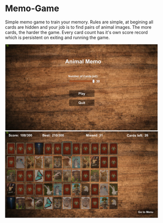 # Memo-Game
Simple memo game to train your memory.
Rules are simple, at begining all cards are hidden and your job is to find pairs of animal images. 
The more cards, the harder the game.
Every card count has it's own score record which is persistent on exiting and running the game.

![Image description](screen0.png)
![Image description](screen1.png)
